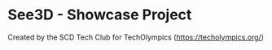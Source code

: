 # See3D - Showcase Project

Created by the SCD Tech Club for TechOlympics (https://techolympics.org/)
